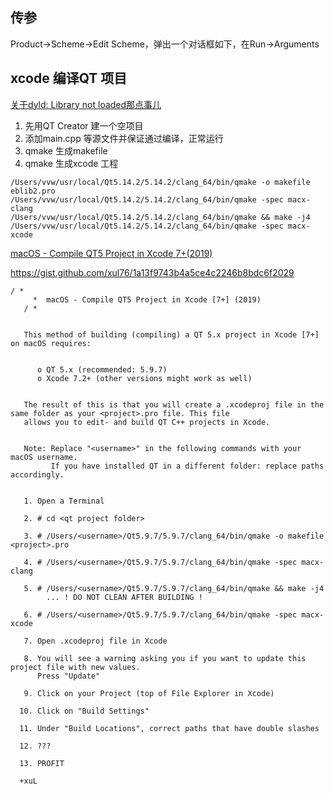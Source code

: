 

## 传参

Product->Scheme->Edit Scheme，弹出一个对话框如下，在Run->Arguments



## xcode 编译QT 项目

[关于dyld: Library not loaded那点事儿](https://www.jianshu.com/p/5bf7795db50d)



1. 先用QT Creator 建一个空项目
2. 添加main.cpp 等源文件并保证通过编译，正常运行
3. qmake 生成makefile
4. qmake 生成xcode 工程

```
/Users/vvw/usr/local/Qt5.14.2/5.14.2/clang_64/bin/qmake -o makefile eblib2.pro
/Users/vvw/usr/local/Qt5.14.2/5.14.2/clang_64/bin/qmake -spec macx-clang
/Users/vvw/usr/local/Qt5.14.2/5.14.2/clang_64/bin/qmake && make -j4
/Users/vvw/usr/local/Qt5.14.2/5.14.2/clang_64/bin/qmake -spec macx-xcode
```







[macOS - Compile QT5 Project in Xcode 7+(2019)](https://gist.github.com/xul76/1a13f9743b4a5ce4c2246b8bdc6f2029)

https://gist.github.com/xul76/1a13f9743b4a5ce4c2246b8bdc6f2029



```
/ * 
     *  macOS - Compile QT5 Project in Xcode [7+] (2019)
   / *
   
   
   This method of building (compiling) a QT 5.x project in Xcode [7+] on macOS requires:
   
   
      o QT 5.x (recommended: 5.9.7)
      o Xcode 7.2+ (other versions might work as well)
   
   
   The result of this is that you will create a .xcodeproj file in the same folder as your <project>.pro file. This file
   allows you to edit- and build QT C++ projects in Xcode.
   
   
   Note: Replace "<username>" in the following commands with your macOS username.
         If you have installed QT in a different folder: replace paths accordingly.
   
   
   1. Open a Terminal
   
   2. # cd <qt project folder>
   
   3. # /Users/<username>/Qt5.9.7/5.9.7/clang_64/bin/qmake -o makefile <project>.pro
   
   4. # /Users/<username>/Qt5.9.7/5.9.7/clang_64/bin/qmake -spec macx-clang
   
   5. # /Users/<username>/Qt5.9.7/5.9.7/clang_64/bin/qmake && make -j4
        ... ! DO NOT CLEAN AFTER BUILDING !
   
   6. # /Users/<username>/Qt5.9.7/5.9.7/clang_64/bin/qmake -spec macx-xcode
   
   7. Open .xcodeproj file in Xcode
   
   8. You will see a warning asking you if you want to update this project file with new values.
      Press "Update"
      
   9. Click on your Project (top of File Explorer in Xcode)
   
  10. Click on "Build Settings"
  
  11. Under "Build Locations", correct paths that have double slashes
   
  12. ???
  
  13. PROFIT
  
  +xuL
```

